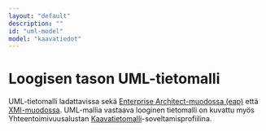 ```yaml
---
layout: "default"
description: ""
id: "uml-model"
model: "kaavatiedot"
---
```

# Loogisen tason UML-tietomalli
UML-tietomalli ladattavissa sekä [Enterprise Architect-muodossa (eap)](./kaavatietomalli.eap?raw=true) että [XMI-muodossa](./kaavatietomalli.xmi?raw=true). UML-mallia vastaava looginen tietomalli on kuvattu myös Yhteentoimivuusalustan [Kaavatietomalli](https://tietomallit.suomi.fi/model/rytj-kaava/)-soveltamisprofiilina.

